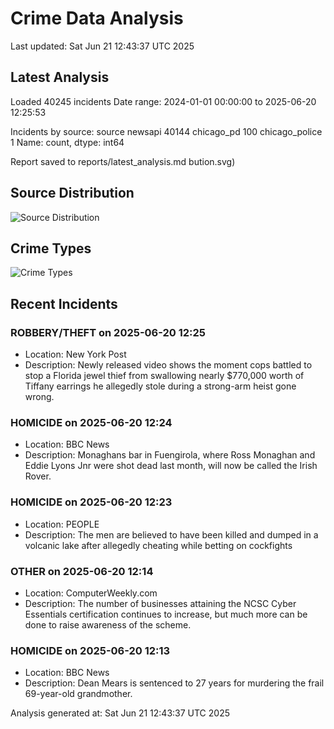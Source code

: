# Crime Data Analysis
Last updated: Sat Jun 21 12:43:37 UTC 2025

## Latest Analysis

Loaded 40245 incidents
Date range: 2024-01-01 00:00:00 to 2025-06-20 12:25:53

Incidents by source:
source
newsapi           40144
chicago_pd          100
chicago_police        1
Name: count, dtype: int64

Report saved to reports/latest_analysis.md
bution.svg)

## Source Distribution
![Source Distribution](images/source_distribution.svg)

## Crime Types
![Crime Types](images/crime_types.svg)

## Recent Incidents

### ROBBERY/THEFT on 2025-06-20 12:25
- Location: New York Post
- Description: Newly released video shows the moment cops battled to stop a Florida jewel thief from swallowing nearly $770,000 worth of Tiffany earrings he allegedly stole during a strong-arm heist gone wrong.


### HOMICIDE on 2025-06-20 12:24
- Location: BBC News
- Description: Monaghans bar in Fuengirola, where Ross Monaghan and Eddie Lyons Jnr were shot dead last month, will now be called the Irish Rover.


### HOMICIDE on 2025-06-20 12:23
- Location: PEOPLE
- Description: The men are believed to have been killed and dumped in a volcanic lake after allegedly cheating while betting on cockfights


### OTHER on 2025-06-20 12:14
- Location: ComputerWeekly.com
- Description: The number of businesses attaining the NCSC Cyber Essentials certification continues to increase, but much more can be done to raise awareness of the scheme.


### HOMICIDE on 2025-06-20 12:13
- Location: BBC News
- Description: Dean Mears is sentenced to 27 years for murdering the frail 69-year-old grandmother.

Analysis generated at: Sat Jun 21 12:43:37 UTC 2025
